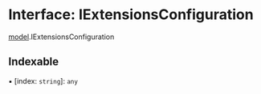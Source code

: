 # Interface: IExtensionsConfiguration

[model](../modules/model.md).IExtensionsConfiguration

## Indexable

▪ [index: `string`]: `any`
